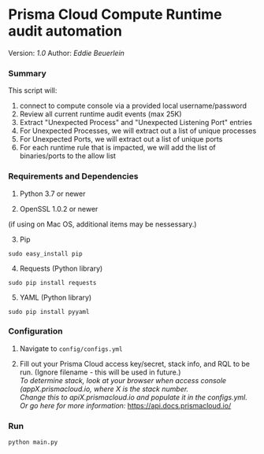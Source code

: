# Prisma Cloud Compute Runtime audit automation 

Version: *1.0*
Author: *Eddie Beuerlein*

### Summary
This script will:
1.  connect to compute console via a provided local username/password
2. Review all current runtime audit events (max 25K)
3. Extract "Unexpected Process" and "Unexpected Listening Port" entries
4. For Unexpected Processes, we will extract out a list of unique processes
5. For Unexpected Ports, we will extract out a list of unique ports
6. For each runtime rule that is impacted, we will add the list of binaries/ports to the allow list

### Requirements and Dependencies

1. Python 3.7 or newer

2. OpenSSL 1.0.2 or newer

(if using on Mac OS, additional items may be nessessary.)

3. Pip

```sudo easy_install pip```

4. Requests (Python library)

```sudo pip install requests```

5. YAML (Python library)

```sudo pip install pyyaml```


### Configuration

1. Navigate to ```config/configs.yml```

2. Fill out your Prisma Cloud access key/secret, stack info, and RQL to be run. (Ignore filename - this will be used in future.)  
   *To determine stack, look at your browser when access console (appX.prismacloud.io, where X is the stack number.  
   Change this to apiX.prismacloud.io and populate it in the configs.yml.  
    Or go here for more information:* https://api.docs.prismacloud.io/

### Run

```
python main.py
```
